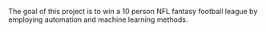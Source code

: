 The goal of this project is to win a 10 person NFL fantasy football league by employing automation and machine learning methods.
